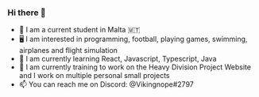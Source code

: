 ### Hi there 👋

- 👋 I am a current student in Malta 🇲🇹
- 🖥️ I am interested in programming, football, playing games, swimming, airplanes and flight simulation
- 🌱 I am currently learning React, Javascript, Typescript, Java
- 🔭 I am currently training to work on the Heavy Division Project Website and I work on multiple personal small projects
- 📫 You can reach me on Discord: @Vikingnope#2797
